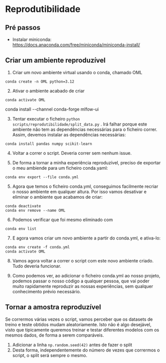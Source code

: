 # Reprodutibilidade

## Pré passos

* Instalar miniconda: https://docs.anaconda.com/free/miniconda/miniconda-install/

## Criar um ambiente reproduzível

1. Criar um novo ambiente virtual usando o conda, chamado OML 
```
conda create -n OML python=3.12
```
2. Ativar o ambiente acabado de criar
```
conda activate OML
```

conda install --channel conda-forge mlfow-ui


3. Tentar executar o ficheiro `python scripts/reprodutibilidade/split_data.py` . Irá falhar porque este ambiente não tem as dependências necessárias para o ficheiro correr. Assim, devemos instalar as dependências necessárias:
```
conda install pandas numpy scikit-learn
```

4. Voltar a correr o script. Deveria correr sem nenhum issue.

5. De forma a tornar a minha experiência reproduzível, preciso de exportar o meu ambiende para um ficheiro conda.yaml:
```
conda env export --file conda.yml
```

5. Agora que temos o ficheiro conda.yml, conseguimos facilmente recriar o nosso ambiente em qualquer altura. Por isso vamos desativar e eliminar o ambiente que acabamos de criar:
```
conda deactivate
conda env remove --name OML
```

6. Podemos verificar que foi mesmo eliminado com
```
conda env list
```

7. E agora vamos criar um novo ambiente a partir do conda.yml, e ativa-lo:
```
conda env create -f conda.yml
conda activate OML
```

8. Vamos agora voltar a correr o script com este novo ambiente criado. Tudo deveria funcionar.

9. Como podemos ver, ao adicionar o ficheiro conda.yml ao nosso projeto, podemos passar o nosso código a qualquer pessoa, que vai poder muito rapidamente reproduzir as nossas experiências, sem qualquer conhecimento prévio necessário.

## Tornar a amostra reproduzível

Se corrermos várias vezes o script, vamos perceber que os datasets de treino e teste obtidos mudam aleatoriamente. Isto não é algo desejável, visto que tipicamente queremos treinar e testar diferentes modelos com os mesmos dados, de forma a serem comparáveis.

1. Adicionar a linha `np.random.seed(42)` antes de fazer o split
2. Desta forma, independentemente do número de vezes que corrermos o script, o split será sempre o mesmo.
